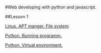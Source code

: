 #Web developing with python and javascript.


##Lesson 1

[Linux. APT manger. File system](1/1-linux-apt-fs.md)

[Python. Running programm.](1/3-ve.md)

[Python. Virtual environment.](1/3-ve.md)
